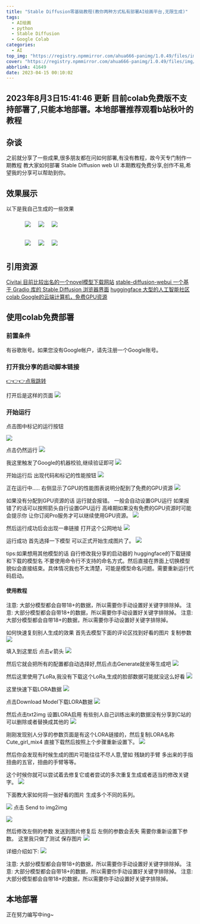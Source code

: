 ```yaml
---
title: "Stable Diffusion零基础教程(教你两种方式私有部署AI绘画平台,无限生成)"
tags:
  - AI绘画
  - python
  - Stable Diffusion
  - Google Colab
categories:
  - AI
top_img: "https://registry.npmmirror.com/ahua666-panimg/1.0.49/files/img/A3HYhIafjqGbPdz.png"
cover: "https://registry.npmmirror.com/ahua666-panimg/1.0.49/files/img/A3HYhIafjqGbPdz.png"
abbrlink: 41649
date: 2023-04-15 00:10:02
---
```


## 2023年8月3日15:41:46 更新  目前colab免费版不支持部署了,只能本地部署。本地部署推荐观看b站秋叶的教程

## 杂谈

之前就分享了一些成果,很多朋友都在问如何部署,有没有教程，故今天专门制作一期教程 教大家如何部署 Stable Diffusion web UI
本期教程免费分享,创作不易,希望我的分享可以帮助到你。

## 效果展示

以下是我自己生成的一些效果

<figure style="display: flex;">
    <img style="margin: 10px;" src="https://registry.npmmirror.com/ahua666-panimg/1.0.49/files/img/A3HYhIafjqGbPdz.png">
    <img style="margin: 10px;" src="https://registry.npmmirror.com/ahua666-panimg/1.0.49/files/img/sBXpNmuObVcJ17t.png">
    <img style="margin: 10px;" src="https://registry.npmmirror.com/ahua666-panimg/1.0.49/files/img/rwMNGy1Fx3C2hI7.png">
</figure>

<figure style="display: flex;">
    <img style="margin: 10px;" src="https://registry.npmmirror.com/ahua666-panimg/1.0.49/files/img/XsCYaK8zeyVqDQR.png">
    <img style="margin: 10px;" src="https://registry.npmmirror.com/ahua666-panimg/1.0.49/files/img/7efqXBzc6oWSDhv.png">
    <img style="margin: 10px;" src="https://registry.npmmirror.com/ahua666-panimg/1.0.49/files/img/P6FpLrac91kB8QZ.png">
</figure>

## 引用资源
[Civitai  目前比较出名的一个novel模型下载网站](https://civitai.com/)
[stable-diffusion-webui  一个基于 Gradio 库的 Stable Diffusion 浏览器界面](https://github.com/AUTOMATIC1111/stable-diffusion-webui)
[huggingface  大型的人工智能社区](https://huggingface.co/)
[colab  Google的云端计算机，免费GPU资源](https://colab.research.google.com/)

## 使用colab免费部署

### 前置条件

有谷歌账号。如果您没有Google帐户，请先注册一个Google账号。

### 打开我分享的启动脚本链接

[👉👉👉点我跳转](https://colab.research.google.com/drive/15yNkEd5bywFeCoYu9XQkNDjDBFs79K6D?usp=sharing)

打开后是这样的页面
![](https://registry.npmmirror.com/ahua666-panimg/1.0.49/files/img/UolCJEAOr7NMiZQ.png)

### 开始运行

点击图中标记的运行按钮

![](https://registry.npmmirror.com/ahua666-panimg/1.0.49/files/img/oKcAbh9Wv7DmGiZ.png)

点击仍然运行
![](https://registry.npmmirror.com/ahua666-panimg/1.0.49/files/img/OPAfBS8VRW3Ztyx.png)

我这里触发了Google的机器校验,继续验证即可
![](https://registry.npmmirror.com/ahua666-panimg/1.0.49/files/img/dHxBN4seXnpVg68.png)

开始运行后 出现代码和标记的性能按钮
![](https://registry.npmmirror.com/ahua666-panimg/1.0.49/files/img/pVAjJ7RTW1H3Pmk.png)

正在运行中..... 右侧显示了GPU的性能图表说明分配到了免费的GPU资源
![](https://registry.npmmirror.com/ahua666-panimg/1.0.49/files/img/Wo27h9x8pHBPIvV.png)

如果没有分配到GPU资源的话 运行就会报错。
一般会自动设置GPU运行 如果报错了的话可以按照箭头自行设置GPU运行 高峰期如果没有免费的GPU资源时可能会提示你 让你订阅Pro服务才可以继续使用GPU资源。
![](https://registry.npmmirror.com/ahua666-panimg/1.0.49/files/img/nONwZ2tF6BGuLpD.png)

然后运行成功后会出现一串链接 打开这个公网地址
![](https://registry.npmmirror.com/ahua666-panimg/1.0.49/files/img/78IFQKDYl2weiug.png)


运行成功 首先选择一下模型 可以正式开始生成图片了。
![](https://registry.npmmirror.com/ahua666-panimg/1.0.49/files/img/NUjgG94Z6OiabAW.png)

tips:如果想用其他模型的话 自行修改我分享的启动器的 huggingface的下载链接和下载的模型名 不要使用命令行不支持的命名方式。然后直接在界面上切换模型貌似会直接结束。具体情况我也不太清楚，可能是模型命名问题。需要重新运行代码启动。

#### 使用教程

注意: 大部分模型都会自带18+的数据，所以需要你手动设置好关键字排除掉。
注意: 大部分模型都会自带18+的数据，所以需要你手动设置好关键字排除掉。
注意: 大部分模型都会自带18+的数据，所以需要你手动设置好关键字排除掉。



如何快速复刻别人生成的效果
首先去模型下面的评论区找到好看的图片
复制参数
![](https://registry.npmmirror.com/ahua666-panimg/1.0.49/files/img/NsbJp32GYgtEm68.png)

填入到这里后 点击↙箭头
![](https://registry.npmmirror.com/ahua666-panimg/1.0.49/files/img/G7BbVeQi2jCROkl.png)

然后它就会把所有的配置都自动选择好,然后点击Generate就坐等生成吧
![](https://registry.npmmirror.com/ahua666-panimg/1.0.49/files/img/KtxwLIcBHU78rdm.png)

然后这里使用了LoRa,我没有下载这个LoRa,生成的脸部数据可能就没这么好看 
![](https://registry.npmmirror.com/ahua666-panimg/1.0.49/files/img/tcjrVmoDwLeSJQK.png)

这里快速下载LORA数据
![](https://registry.npmmirror.com/ahua666-panimg/1.0.49/files/img/DNPzdtZsYpM8x7H.png)

点击Download Model下载LORA数据
![](https://registry.npmmirror.com/ahua666-panimg/1.0.49/files/img/drSOBLlJc16YEiA.png)

然后点击txt2img 设置LORA启用 有些别人自己训练出来的数据没有分享到C站的可以删除或者替换成其他的
![](https://registry.npmmirror.com/ahua666-panimg/1.0.49/files/img/Kr4ZEiMhTLoqUzb.png)

刚刚发现别人分享的参数页面是有这个LORA链接的，然后复制LORA名称Cute_girl_mix4 直接下载然后按照上个步骤重新设置下。
![](https://registry.npmmirror.com/ahua666-panimg/1.0.49/files/img/2oaO1HCBujvkegY.png)


然后你会发现有时候生成的图片可能往往不尽人意,譬如 残缺的手臂 多出来的手指 扭曲的五官，扭曲的手臂等等。

这个时候你就可以尝试着去修复它或者尝试的多次重复生成或者适当的修改关键字。
![](https://registry.npmmirror.com/ahua666-panimg/1.0.49/files/img/M5vGJR8UyAWIox3.png)

下面教大家如何将一张好看的图片 生成多个不同的系列。

![](https://registry.npmmirror.com/ahua666-panimg/1.0.49/files/img/E3e1DGy5OaAJkUT.png)
点击 Send to img2img

![](https://registry.npmmirror.com/ahua666-panimg/1.0.49/files/img/7rbPXNysJpVKcei.png)

然后修改左侧的参数 发送到图片修复后 左侧的参数会丢失 需要你重新设置下参数。
这里我只做了测试
保存图片 
![](https://registry.npmmirror.com/ahua666-panimg/1.0.49/files/img/wHpNiV1QojmY9Lt.png)

详细介绍如下:
![](https://registry.npmmirror.com/ahua666-panimg/1.0.49/files/img/3ezMUYyW6nsBcJ2.png)


注意: 大部分模型都会自带18+的数据，所以需要你手动设置好关键字排除掉。
注意: 大部分模型都会自带18+的数据，所以需要你手动设置好关键字排除掉。
注意: 大部分模型都会自带18+的数据，所以需要你手动设置好关键字排除掉。

## 本地部署

正在努力编写中ing~

